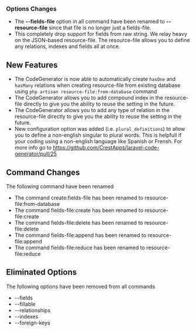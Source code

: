 
### Options Changes

 - The **--fields-file** option in all command have been renamed to **--resource-file** since that file is no longer just a fields-file. 
 - This completely drop support for fields from raw string. We relay heavy on the JSON-based resource-file. The resource-file allows you to define any relations, indexes and fields all at once.


## New Features
 - The CodeGenerator is now able to automatically create `hasOne` and `hasMany` relations when creating resource-file from existing database using `php artisan resource-file:from-database` command
 - The CodeGenerator allows you to add compound index in the resource-file directly to give you the ability to reuse the setting in the future.
 - The CodeGenerator allows you to add any type of relation in the resource-file directly to give you the ability to reuse the setting in the future.
 - New configuration option was added (i.e. `plural_definitions`) to allow you to define a non-english singular to plural words. This is helpfull if your coding using a non-english language like Spanish or Frensh. For more info go to https://github.com/CrestApps/laravel-code-generator/pull/25

## Command Changes
The following command have been renamed

 - The command create:fields-file has been renamed to resource-file:from-database
 - The command fields-file:create has been renamed to resource-file:create
 - The command fields-file:delete has been renamed to resource-file:delete
 - The command fields-file:append has been renamed to resource-file:append
 - The command fields-file:reduce has been renamed to resource-file:reduce


## Eliminated Options

The following options have been removed from all commands
 - --fields
 - --fillable
 - --relationships
 - --indexes
 - --foreign-keys

